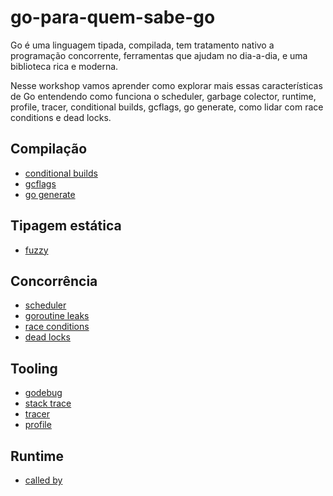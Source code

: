 # go-para-quem-sabe-go

Go é uma linguagem tipada, compilada, tem tratamento 
nativo a programação concorrente, ferramentas que ajudam
no dia-a-dia, e uma biblioteca rica e moderna.

Nesse workshop vamos aprender como explorar mais essas características de Go entendendo como funciona o scheduler, garbage colector, runtime, profile, tracer, conditional builds, gcflags, go generate, como lidar com race conditions e dead locks.

## Compilação

* [conditional builds](conditional.md)
* [gcflags](gcflags.md)
* [go generate](gogenerate.md)

## Tipagem estática

* [fuzzy](fuzzy.md)

## Concorrência

* [scheduler](scheduler.md)
* [goroutine leaks](goroutine-leaks.md)
* [race conditions](race.md)
* [dead locks](deadlock.md)

## Tooling

* [godebug](godebug.md)
* [stack trace](stacktrace.md)
* [tracer](tracer.md)
* [profile](profile.md) 

## Runtime 

* [called by](calledby.md)
